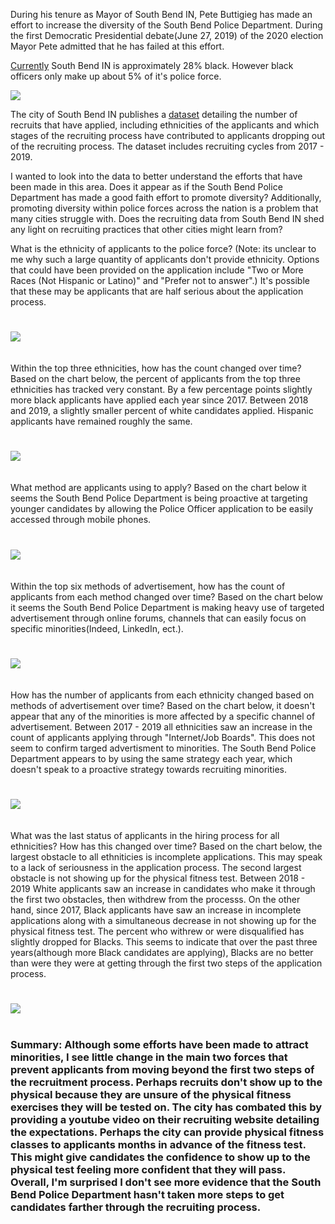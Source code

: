 During his tenure as Mayor of South Bend IN, Pete Buttigieg has made an effort to increase the diversity of the South Bend Police Department.  During the first Democratic Presidential debate(June 27, 2019) of the 2020 election Mayor Pete admitted that he has failed at this effort.

[Currently](https://www.southbendtribune.com/news/publicsafety/south-bend-police-see-successful-year-of-recruiting-but-still/article_cc8a29aa-9a31-5bf7-887e-5cfc9a1a2465.html) South Bend IN is approximately 28% black.  However black officers only make up about 5% of it's police force.

![](https://github.com/mrkjhsn/South-Bend-Police-Department-Recruitment/blob/master/visualizations/south_bend_city_vs_pd_composition.png)

The city of South Bend IN publishes a [dataset](https://data-southbend.opendata.arcgis.com/datasets/sbpd-recruitment-data) detailing the number of recruits that have applied, including ethnicities of the applicants and which stages of the recruiting process have contributed to applicants dropping out of the recruiting process.  The dataset includes recruiting cycles from 2017 - 2019.  

I wanted to look into the data to better understand the efforts that have been made in this area.  Does it appear as if the South Bend Police Department has made a good faith effort to promote diversity?  Additionally, promoting diversity within police forces across the nation is a problem that many cities struggle with.  Does the recruiting data from South Bend IN shed any light on recruiting practices that other cities might learn from?

What is the ethnicity of applicants to the police force?  (Note:  its unclear to me why such a large quantity of applicants don't provide ethnicity.  Options that could have been provided on the application include "Two or More Races (Not Hispanic or Latino)" and "Prefer not to answer".) It's possible that these may be applicants that are half serious about the application process.
#
![](https://github.com/mrkjhsn/South-Bend-Police-Department-Recruitment/blob/master/visualizations/ethnicity%20of%20applicant.png)
<br/>
<br/>
<br/>
Within the top three ethnicities, how has the count changed over time?  Based on the chart below, the percent of applicants from the top three ethnicities has tracked very constant.  By a few percentage points slightly more black applicants have applied each year since 2017.  Between 2018 and 2019, a slightly smaller percent of white candidates applied.  Hispanic applicants have remained roughly the same. 
#
![](https://github.com/mrkjhsn/South-Bend-Police-Department-Recruitment/blob/master/visualizations/ethnicity_count%26percent_change.png)
<br/>
<br/>
<br/>
What method are applicants using to apply?  Based on the chart below it seems the South Bend Police Department is being proactive at targeting younger candidates by allowing the Police Officer application to be easily accessed through mobile phones.
#
![](https://github.com/mrkjhsn/South-Bend-Police-Department-Recruitment/blob/master/visualizations/applicant%20apply%20method.png)
<br/>
<br/>
<br/>
Within the top six methods of advertisement, how has the count of applicants from each method changed over time?  Based on the chart below it seems the South Bend Police Department is making heavy use of targeted advertisement through online forums, channels that can easily focus on specific minorities(Indeed, LinkedIn, ect.).
#
![](https://github.com/mrkjhsn/South-Bend-Police-Department-Recruitment/blob/master/visualizations/add_method_over_time.png)
<br/>
<br/>
<br/>
How has the number of applicants from each ethnicity changed based on methods of advertisement over time?  Based on the chart below, it doesn't appear that any of the minorities is more affected by a specific channel of advertisement.  Between 2017 - 2019 all ethnicities saw an increase in the count of applicants applying through "Internet/Job Boards".  This does not seem to confirm targed advertisment to minorities.  The South Bend Police Department appears to by using the same strategy each year, which doesn't speak to a proactive strategy towards recruiting minorities.
#
![](https://github.com/mrkjhsn/South-Bend-Police-Department-Recruitment/blob/master/visualizations/add_method_by_ethnicity_over_time.png
)
<br/>
<br/>
<br/>
What was the last status of applicants in the hiring process for all ethnicities?  How has this changed over time?  Based on the chart below, the largest obstacle to all ethniticies is incomplete applications.  This may speak to a lack of seriousness in the application process.  The second largest obstacle is not showing up for the physical fitness test.  Between 2018 - 2019 White applicants saw an increase in candidates who make it through the first two obstacles, then withdrew from the processs.  On the other hand, since 2017, Black applicants have saw an increase in incomplete applications along with a simultaneous decrease in not showing up for the physical fitness test.  The percent who withrew or were disqualified has slightly dropped for Blacks.  This seems to indicate that over the past three years(although more Black candidates are applying), Blacks are no better than were they were at getting through the first two steps of the application process.
#
![](https://github.com/mrkjhsn/South-Bend-Police-Department-Recruitment/blob/master/visualizations/applicant_status_by_ethnicity_percent_count.png)
<br/>
<br/>
### Summary: Although some efforts have been made to attract minorities, I see little change in the main two forces that prevent applicants from moving beyond the first two steps of the recruitment process.  Perhaps recruits don't show up to the physical because they are unsure of the physical fitness exercises they will be tested on.  The city has combated this by providing a youtube video on their recruiting website detailing the expectations.  Perhaps the city can provide physical fitness classes to applicants months in advance of the fitness test.  This might give candidates the confidence to show up to the physical test feeling more confident that they will pass.  Overall, I'm surprised I don't see more evidence that the South Bend Police Department hasn't taken more steps to get candidates farther through the recruiting process.

